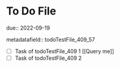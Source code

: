 # To Do File

due:: 2022-09-19

metadatafield:: todoTestFile_409\_57

- [ ] Task of todoTestFile_409 1 [[Query me]]
- [ ] Task of todoTestFile_409 2
